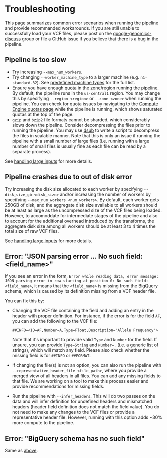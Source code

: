# Troubleshooting

This page summarizes common error scenarios when running the pipeline and
provide recommanded workarounds. If you are still unable to successfully load
your VCF files, please post on the
[google-genomics-discuss](https://groups.google.com/forum/#!forum/google-genomics-discuss)
group or file a GitHub issue if you believe that there is a bug in the pipeline.

## Pipeline is too slow

* Try increasing `--max_num_workers`.
* Try changing `--worker_machine_type` to a larger machine (e.g.
  `n1-standard-32`). See
  [predefined machine types](https://cloud.google.com/compute/pricing#predefined_machine_types)
  for the full list.
* Ensure you have enough [quota](https://cloud.google.com/compute/quotas) in the
  zone/region running the pipeline. By default, the pipeline runs in the
  `us-central1` region. You may change this by specifying `--region <region>`
  or `--zone <zone>` when running the pipeline. You can check for quota issues
  by navigating to the
  [Compute Engine quotas page](https://console.cloud.google.com/iam-admin/quotas?service=compute.googleapis.com)
  while the pipeline is running, which shows saturated quotas at the top of the
  page.
* `gzip` and `bzip2` file formats cannot be sharded, which considerably slows
  down the pipeline. Consider decompressing the files prior to running the
  pipeline. You may use [dsub](https://github.com/googlegenomics/dsub) to write
  a script to decompress the files in scalable manner. Note that this is only an
  issue if running the pipeline with a small number of large files (i.e. running
  with a large number of small files is usually fine as each file can be read by
  a separate process).

See [handling large inputs](./large_inputs.md) for more details.

## Pipeline crashes due to out of disk error

Try increasing the disk size allocated to each worker by specifying
`--disk_size_gb <disk_size>` and/or increasing the number of workers by
specifying `--max_num_workers <num_workers>`. By default, each worker gets 250GB
of disk, and the aggregate disk size available to all workers should be at least
as large as the uncompressed size of the VCF files being loaded. However, to
accomoddate for intermediate stages of the pipeline and also to account for
the additional overhead introduced by the transforms, the aggregate disk size
among all workers should be at least 3 to 4 times the total size of raw VCF
files.

See [handling large inputs](./large_inputs.md) for more details.

## Error: "JSON parsing error ... No such field: <field_name>"

If you see an error in the form,
`Error while reading data, error message: JSON parsing error in row starting at
position 0: No such field: <field_name>`, it means that the `<field_name>`
is missing from the BigQuery schema, which is caused by its definition missing
from a VCF header file.

You can fix this by:

* Changing the VCF file containing the field and adding an entry in the header
  with proper definition. For instance, if the error is for the field `AF`, you
  can add the following to the VCF file:

  ```
  ##INFO=<ID=AF,Number=A,Type=Float,Description="Allele Frequency">
  ```

  Note that it's important to provide valid `Type` and `Number` for the field.
  If unsure, you can provide `Type=String` and `Number=.` (i.e. a generic list
  of strings), which will match any field. Please also check whether the
  missing field is for `##INFO` or `##FORMAT`.

* If changing the file(s) is not an option, you can also run the pipeline with
  `--representative_header_file <file_path>`, where you provide a merged view
  of all headers in all files. You can add any missing fields to that file.
  We are working on a tool to make this process easier and provide
  recommendations for missing fields.

* Run the pipeline with `--infer_headers`. This will do two passes on the data
  and will infer definition for undefined headers and mismatched headers (header
  field definition does not match the field value). You do not need to make any
  changes to the VCF files or provide a representative header file. However,
  running with this option adds ~30% more compute to the pipeline.

## Error: "BigQuery schema has no such field"

Same as [above](#error-json-parsing-error--no-such-field-field_name).

